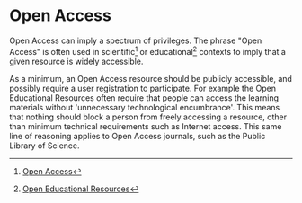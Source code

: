 # Open Access

Open Access can imply a spectrum of privileges. The phrase "Open Access" is often used in scientific[^1] or educational[^2] contexts to imply that a given resource is widely accessible.

As a minimum, an Open Access resource should be publicly accessible, and possibly require a user registration to participate. For example the Open Educational Resources often require that people can access the learning materials without 'unnecessary technological encumbrance'. This means that nothing should block a person from freely accessing a resource, other than minimum technical requirements such as Internet access. This same line of reasoning applies to Open Access journals, such as the Public Library of Science.

[^1]: [Open Access](https://en.wikipedia.org/wiki/Open_access)

[^2]: [Open Educational Resources](https://en.wikipedia.org/wiki/Open_educational_resources)

